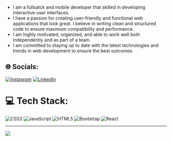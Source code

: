 ### 
- I am a fullsatck and mobile developer that skilled in developing interactive user interfaces.
- I have a passion for creating user-friendly and functional web applications that look great. I believe in writing clean and structured code to ensure maximum compatibility and performance.
- I am highly motivated, organized, and able to work well both independently and as part of a team.
- I am committed to staying up to date with the latest technologies and trends in web development to ensure the best outcomes.

## 🌐 Socials:
[![Instagram](https://img.shields.io/badge/Instagram-%23E4405F.svg?logo=Instagram&logoColor=white)](https://instagram.com/selinatmac) [![LinkedIn](https://img.shields.io/badge/LinkedIn-%230077B5.svg?logo=linkedin&logoColor=white)](https://linkedin.com/in/selinatmaca) 

# 💻 Tech Stack:
![CSS3](https://img.shields.io/badge/css3-%231572B6.svg?style=for-the-badge&logo=css3&logoColor=white) ![JavaScript](https://img.shields.io/badge/javascript-%23323330.svg?style=for-the-badge&logo=javascript&logoColor=%23F7DF1E) ![HTML5](https://img.shields.io/badge/html5-%23E34F26.svg?style=for-the-badge&logo=html5&logoColor=white) ![Bootstrap](https://img.shields.io/badge/bootstrap-%238511FA.svg?style=for-the-badge&logo=bootstrap&logoColor=white) ![React](https://img.shields.io/badge/react-%2320232a.svg?style=for-the-badge&logo=react&logoColor=%2361DAFB)


---
[![](https://visitcount.itsvg.in/api?id=seliinatmaca&icon=0&color=0)](https://visitcount.itsvg.in)

<!-- Proudly created with GPRM ( https://gprm.itsvg.in ) -->
